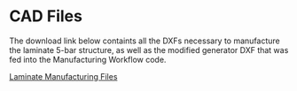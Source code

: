 # CAD Files

The download link below containts all the DXFs necessary to manufacture the laminate 5-bar structure, as well as the modified generator DXF that was fed into the Manufacturing Workflow code.

[Laminate Manufacturing Files](https://matt-nolan11.github.io/Laminate%20Manufacturing%20Files.zip)

